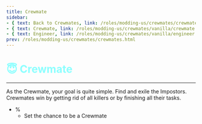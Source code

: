 ```yaml
---
title: Crewmate
sidebar:
- { text: Back to Crewmates, link: /roles/modding-us/crewmates/crewmates.html }
- { text: Crewmate, link: /roles/modding-us/crewmates/vanilla/crewmate.html }
- { text: Engineer, link: /roles/modding-us/crewmates/vanilla/engineer.html }
prev: /roles/modding-us/crewmates/crewmates.html
---
```


# <font color="#8cffff">😇 <b>Crewmate</b></font> <Badge text="Vanilla" type="tip" vertical="middle"/>
---

As the Crewmate, your goal is quite simple. Find and exile the Impostors.<br>
Crewmates win by getting rid of all killers or by finishing all their tasks.

* %
  * Set the chance to be a Crewmate